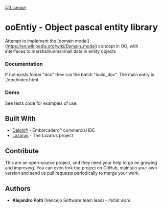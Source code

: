 [![License](https://img.shields.io/badge/License-BSD%203--Clause-blue.svg)](https://opensource.org/licenses/BSD-3-Clause)

# ooEntiy - Object pascal entity library
Attempt to implement the [domain model] (https://en.wikipedia.org/wiki/Domain_model) concept in OO, with interfaces to marshall/unmarshall data in entity objects

### Documentation
If not exists folder "doc" then run the batch "build_doc". The main entry is ./doc/index.html

### Demo
See tests code for examples of use.

## Built With
* [Delphi&reg;](https://www.embarcadero.com/products/rad-studio) - Embarcadero&trade; commercial IDE
* [Lazarus](https://www.lazarus-ide.org/) - The Lazarus project

## Contribute
This are an open-source project, and they need your help to go on growing and improving.
You can even fork the project on GitHub, maintain your own version and send us pull requests periodically to merge your work.

## Authors
* **Alejandro Polti** (Vencejo Software team lead) - *Initial work*